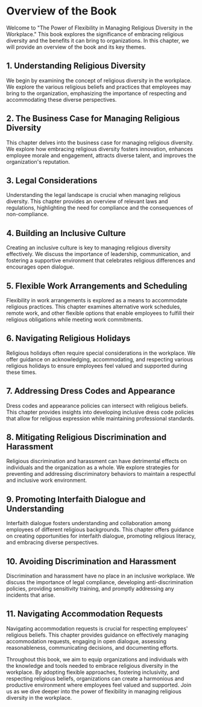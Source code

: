Overview of the Book
===============================

Welcome to "The Power of Flexibility in Managing Religious Diversity in the Workplace." This book explores the significance of embracing religious diversity and the benefits it can bring to organizations. In this chapter, we will provide an overview of the book and its key themes.

**1. Understanding Religious Diversity**
----------------------------------------

We begin by examining the concept of religious diversity in the workplace. We explore the various religious beliefs and practices that employees may bring to the organization, emphasizing the importance of respecting and accommodating these diverse perspectives.

**2. The Business Case for Managing Religious Diversity**
---------------------------------------------------------

This chapter delves into the business case for managing religious diversity. We explore how embracing religious diversity fosters innovation, enhances employee morale and engagement, attracts diverse talent, and improves the organization's reputation.

**3. Legal Considerations**
---------------------------

Understanding the legal landscape is crucial when managing religious diversity. This chapter provides an overview of relevant laws and regulations, highlighting the need for compliance and the consequences of non-compliance.

**4. Building an Inclusive Culture**
------------------------------------

Creating an inclusive culture is key to managing religious diversity effectively. We discuss the importance of leadership, communication, and fostering a supportive environment that celebrates religious differences and encourages open dialogue.

**5. Flexible Work Arrangements and Scheduling**
------------------------------------------------

Flexibility in work arrangements is explored as a means to accommodate religious practices. This chapter examines alternative work schedules, remote work, and other flexible options that enable employees to fulfill their religious obligations while meeting work commitments.

**6. Navigating Religious Holidays**
------------------------------------

Religious holidays often require special considerations in the workplace. We offer guidance on acknowledging, accommodating, and respecting various religious holidays to ensure employees feel valued and supported during these times.

**7. Addressing Dress Codes and Appearance**
--------------------------------------------

Dress codes and appearance policies can intersect with religious beliefs. This chapter provides insights into developing inclusive dress code policies that allow for religious expression while maintaining professional standards.

**8. Mitigating Religious Discrimination and Harassment**
---------------------------------------------------------

Religious discrimination and harassment can have detrimental effects on individuals and the organization as a whole. We explore strategies for preventing and addressing discriminatory behaviors to maintain a respectful and inclusive work environment.

**9. Promoting Interfaith Dialogue and Understanding**
------------------------------------------------------

Interfaith dialogue fosters understanding and collaboration among employees of different religious backgrounds. This chapter offers guidance on creating opportunities for interfaith dialogue, promoting religious literacy, and embracing diverse perspectives.

**10. Avoiding Discrimination and Harassment**
----------------------------------------------

Discrimination and harassment have no place in an inclusive workplace. We discuss the importance of legal compliance, developing anti-discrimination policies, providing sensitivity training, and promptly addressing any incidents that arise.

**11. Navigating Accommodation Requests**
-----------------------------------------

Navigating accommodation requests is crucial for respecting employees' religious beliefs. This chapter provides guidance on effectively managing accommodation requests, engaging in open dialogue, assessing reasonableness, communicating decisions, and documenting efforts.

Throughout this book, we aim to equip organizations and individuals with the knowledge and tools needed to embrace religious diversity in the workplace. By adopting flexible approaches, fostering inclusivity, and respecting religious beliefs, organizations can create a harmonious and productive environment where employees feel valued and supported. Join us as we dive deeper into the power of flexibility in managing religious diversity in the workplace.
